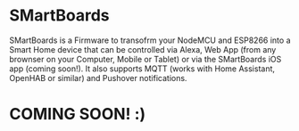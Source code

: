# SMartBoards

SMartBoards is a Firmware to transofrm your NodeMCU and ESP8266 into a Smart Home device that can be controlled via Alexa, Web App (from any brownser on your Computer, Mobile or Tablet) or via the SMartBoards iOS app (coming soon!). It also supports MQTT (works with Home Assistant, OpenHAB or similar) and Pushover notifications.


# COMING SOON! :)
